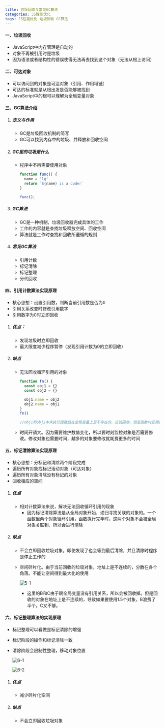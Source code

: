 ```yaml
---
title: 垃圾回收与常见GC算法
categories: JS性能优化
tags: JS性能优化 垃圾回收 GC算法
---
```


#### 一、垃圾回收

- JavaScript中内存管理是自动的
- 对象不再被引用时是垃圾
- 因为语法或者结构性的错误使得无法再去找到这个对象（无法从根上访问）

<!-- more -->

#### 二、可达对象

- 可以访问到的对象是可达对象（引用、作用域链）
- 可达的标准就是从根出发是否能够被找到
- JavaScript中的根可以理解为全局变量对象


#### 三、GC算法介绍

1. ##### 定义与作用

   - GC是垃圾回收机制的简写
   - GC可以找到内存中的垃圾、并释放和回收空间

2. ##### GC里的垃圾是什么

   - 程序中不再需要使用对象

     ```js
     function func() {
       name = 'lg'
       return `${name} is a coder`
     }
     
     func();
     ```

3. ##### GC算法

   - GC是一种机制，垃圾回收器完成具体的工作
   - 工作的内容就是查找垃圾释放空间、回收空间
   - 算法就是工作时查找和回收所遵循的规则

4. ##### 常见GC算法

   - 引用计数
   - 标记清除
   - 标记整理
   - 分代回收


#### 四、引用计数算法实现原理

- 核心思想：设置引用数，判断当前引用数是否为0
- 引用关系改变时修改引用数字
- 引用数字为0时立即回收

1. ##### 优点：

   - 发现垃圾时立即回收
   - 最大限度减少程序暂停（发现引用计数为0的立即回收）

2. ##### 缺点

   - 无法回收循环引用的对象

     ```js
     function fn() {
       const obj1 = {}
       const obj2 = {}
       
       obj1.name = obj2
       obj2.name = obj1
     }
     fn()
     
     //obj1和obj2本来执行函数后在全局变量上是不存在的，应该回收，但是函数内互相引用，计数器不为0，所以无法回收
     ```

   - 时间开销大。因为需要维护数值变化，所以要时刻监控对象是否需要修改。修改对象也需要时间，越多的对象要修改就耗费更多的时间


#### 五、标记清除算法实现原理

- 核心思想：分标记和清除两个阶段完成
- 遍历所有对象找标记活动对象（可达对象）
- 遍历所有对象清除没有标记的对象
- 回收相应的空间

1. ##### 优点

   - 相对计数算法来说，解决无法回收循环引用的现象
     - 因为标记清除算法是从全局对象开始，递归寻找关联的对象的。一个函数里两个对象循环引用，函数执行完毕时，这两个对象不会被全局对象关联到，所以会进行清除

2. ##### 缺点

   - 不会立即回收垃圾对象。即使发现了也会等到最后清除，并且清除时程序是停止工作的

   - 空间碎片化。由于当前回收的垃圾对象，地址上是不连续的，分散在各个角落。不能让空间得到最大化的使用

     ![5-1](5-1.png)

     - 这里的B和C由于跟全局变量没有引用关系，所以会被回收掉。但是回收的对象在地址上是不连续的，导致如果要使用1.5个对象，B浪费了半个，C又不够。


#### 六、标记整理算法的实现原理

- 标记整理可以看做是标记清除的增强

- 标记阶段的操作和标记清除一致

- 清除阶段会限制性整理，移动对象位置

  ![6-1](6-1.png)

  ![6-2](6-2.png)

1. ##### 优点

   - 减少碎片化空间

2. ##### 缺点

   - 不会立即回收垃圾对象

